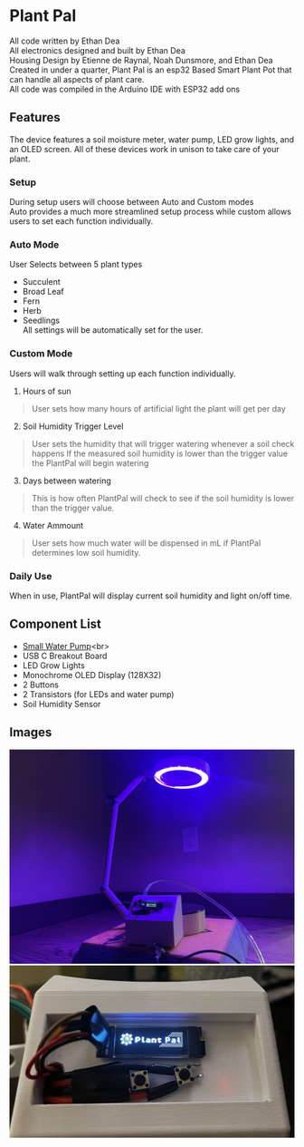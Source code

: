 # Plant Pal
All code written by Ethan Dea<br>
All electronics designed and built by Ethan Dea <br>
Housing Design by Etienne de Raynal, Noah Dunsmore, and Ethan Dea<br>
Created in under a quarter, Plant Pal is an esp32 Based Smart Plant Pot that can handle all aspects of plant care.<br>
All code was compiled in the Arduino IDE with ESP32 add ons<br>

## Features

The device features a soil moisture meter, water pump, LED grow lights, and an OLED screen. All of these devices work in unison to take care of your plant.

### Setup
During setup users will choose between Auto and Custom modes<br>
Auto provides a much more streamlined setup process while custom allows users to set each function individually. 
### Auto Mode
User Selects between 5 plant types<br>
- Succulent<br>
- Broad Leaf<br>
- Fern<br>
- Herb<br>
- Seedlings<br>
All settings will be automatically set for the user.

### Custom Mode
Users will walk through setting up each function individually.<br>
1. Hours of sun<br>
> User sets how many hours of artificial light the plant will get per day<br>
2. Soil Humidity Trigger Level<br>
> User sets the humidity that will trigger watering whenever a soil check happens
> If the measured soil humidity is lower than the trigger value the PlantPal will begin watering
3. Days between watering<br>
> This is how often PlantPal will check to see if the soil humidity is lower than the trigger value.
4. Water Ammount<br>
>User sets how much water will be dispensed in mL if PlantPal determines low soil humidity.

### Daily Use
When in use, PlantPal will display current soil humidity and light on/off time.


## Component List

- [Small Water Pump]([https://pip.pypa.io/en/stable/](https://ae01.alicdn.com/kf/S13d096682cce42adb18643b46f7653ebq.jpg_640x640Q90.jpg_.webp)https://ae01.alicdn.com/kf/S13d096682cce42adb18643b46f7653ebq.jpg_640x640Q90.jpg_.webp)<br>
- USB C Breakout Board<br>
- LED Grow Lights<br>
- Monochrome OLED Display (128X32)<br>
- 2 Buttons<br>
- 2 Transistors (for LEDs and water pump)<br>
- Soil Humidity Sensor<br>

## Images
![Images2](https://github.com/deaboss/PlantPal/blob/main/IMG_9289.JPG)
![Image1](https://github.com/deaboss/PlantPal/blob/main/20230605_064401524_iOS.jpg)
